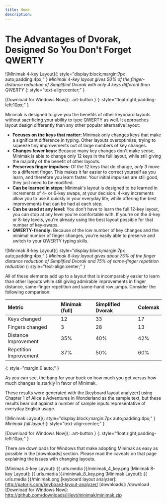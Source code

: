 ```yaml
---
title: Home
description:
---
```

The Advantages of Dvorak, Designed So You Don\'t Forget QWERTY
=============================================================

![Minimak 4-key Layout]{: style="display:block;margin:7px auto;padding:4px;" }
_Minimak 4-key layout gives 50% of the finger-distance reduction of
Simplified Dvorak with only 4 keys different than QWERTY_
{: style="text-align:center;" }

[Download for Windows Now]{: .art-button }
{: style="float:right;padding-left:10px;" }

Minimak is designed to give you the benefits of other keyboard layouts
without sacrificing your ability to type QWERTY as well.  It approaches
layout design differently than any other popular alternative layout:

- __Focuses on the keys that matter:__  Minimak only changes keys that
  make a significant difference in typing.  Other layouts overoptimize,
  trying to squeeze tiny improvements out of large numbers of key
  changes.
- __Changes fewer keys:__ Because many key changes don't make sense,
  Minimak is able to change only 12 keys in the full layout, while still
  giving the majority of the benefit of other layouts.
- __Preserves finger impulses:__ Of the 12 keys that do change, _only 3_
  move to a different finger.  This makes it far easier to correct
  yourself as you learn, and therefore you learn faster.  Your initial
  impulses are still good, they just need to be modified.
- __Can be learned in steps:__  Minimak's layout is designed to be
  learned in increments of 4- or 6-key swaps, at your decision.  4-key
  increments allow you to use it quickly in your everyday life, while
  offering the best improvements that can be had at each step.
- __Can be used at any level:__  You don't have to learn the full 12-key
  layout, you can stop at any level you're comfortable with.  If you're
  on the 4-key or 8-key levels, you're already using the best layout
  possible for that number of key-swaps.
- __QWERTY-friendly:__  Because of the low number of key changes and the
  minimal number of finger changes, you're easily able to preserve and
  switch to your QWERTY typing skills.

![Minimak 8-key Layout]{: style="display:block;margin:7px auto;padding:4px;" }
_Minimak 8-key layout gives about 75% of the finger distance reduction of
Simplified Dvorak and 75% of same-finger repetition reduction_
{: style="text-align:center;" }

All of these elements add up to a layout that is incomparably easier to
learn than other layouts while still giving admirable improvements in
finger distance, same-finger repetition and same-hand row jumps.
Consider the following comparison:

|Metric| Minimak (full)|    Simplified Dvorak|   Colemak|
|:-|:-|:-|:-|
|Keys changed|12|33|17|
|Fingers changed|3|28|13|
|Distance Improvement|35%|40%|42%|
|Repetition Improvement|37%|50%|60%|
{: style="margin:0 auto;" }

As you can see, the bang for your buck on how much you get versus how
much changes is starkly in favor of Minimak.

These results were generated with the [keyboard layout analyzer] using
Chapter 1 of Alice's Adventures in Wonderland as the sample text, but
these results bear out against a number of sample inputs representative
of everyday English usage.

![Minimak Layout]{: style="display:block;margin:7px auto;padding:4px;" }
_Minimak full layout_
{: style="text-align:center;" }

[Download for Windows Now]{: .art-button }
{: style="float:right;padding-left:10px;" }

There are downloads for Windows that make adopting Minimak as easy as
possible in the [downloads] section.  Please read the caveats on that
page explaining the issues with changing layouts.

[Minimak 4-key Layout]: {{ urls.media }}/minimak_4_key.png
[Minimak 8-key Layout]: {{ urls.media }}/minimak_8_key.png
[Minimak Layout]: {{ urls.media }}/minimak.png
[keyboard layout analyzer]: http://patorjk.com/keyboard-layout-analyzer/
[downloads]: /download
[Download for Windows Now]: http://github.com/downloads/lilleyt/minimak/minimak.zip
